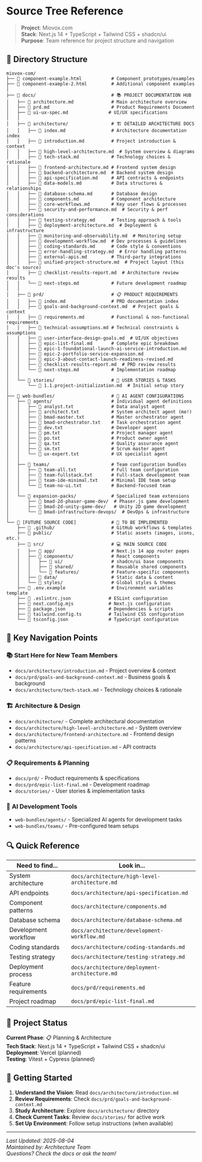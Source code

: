 # Source Tree Reference

> **Project**: Miovox.com  
> **Stack**: Next.js 14 + TypeScript + Tailwind CSS + shadcn/ui  
> **Purpose**: Team reference for project structure and navigation

## 📁 Directory Structure

```
miovox-com/
├── 📄 component-example.html           # Component prototypes/examples
├── 📄 component-example-2.html         # Additional component examples
│
├── 📂 docs/                            # 📚 PROJECT DOCUMENTATION HUB
│   ├── 📄 architecture.md              # Main architecture overview
│   ├── 📄 prd.md                       # Product Requirements Document
│   ├── 📄 ui-ux-spec.md               # UI/UX specifications
│   │
│   ├── 📂 architecture/                # 🏗️ DETAILED ARCHITECTURE DOCS
│   │   ├── 📄 index.md                 # Architecture documentation index
│   │   ├── 📄 introduction.md          # Project introduction & context
│   │   ├── 📄 high-level-architecture.md  # System overview & diagrams
│   │   ├── 📄 tech-stack.md            # Technology choices & rationale
│   │   ├── 📄 frontend-architecture.md # Frontend system design
│   │   ├── 📄 backend-architecture.md  # Backend system design
│   │   ├── 📄 api-specification.md     # API contracts & endpoints
│   │   ├── 📄 data-models.md           # Data structures & relationships
│   │   ├── 📄 database-schema.md       # Database design
│   │   ├── 📄 components.md            # Component architecture
│   │   ├── 📄 core-workflows.md        # Key user flows & processes
│   │   ├── 📄 security-and-performance.md  # Security & perf considerations
│   │   ├── 📄 testing-strategy.md      # Testing approach & tools
│   │   ├── 📄 deployment-architecture.md  # Deployment & infrastructure
│   │   ├── 📄 monitoring-and-observability.md  # Monitoring setup
│   │   ├── 📄 development-workflow.md  # Dev processes & guidelines
│   │   ├── 📄 coding-standards.md      # Code style & conventions
│   │   ├── 📄 error-handling-strategy.md  # Error handling patterns
│   │   ├── 📄 external-apis.md         # Third-party integrations
│   │   ├── 📄 unified-project-structure.md  # Project layout (this doc's source)
│   │   ├── 📄 checklist-results-report.md  # Architecture review results
│   │   └── 📄 next-steps.md            # Future development roadmap
│   │
│   ├── 📂 prd/                         # 📋 PRODUCT REQUIREMENTS
│   │   ├── 📄 index.md                 # PRD documentation index
│   │   ├── 📄 goals-and-background-context.md  # Project goals & context
│   │   ├── 📄 requirements.md          # Functional & non-functional requirements
│   │   ├── 📄 technical-assumptions.md # Technical constraints & assumptions
│   │   ├── 📄 user-interface-design-goals.md  # UI/UX objectives
│   │   ├── 📄 epic-list-final.md       # Complete epic breakdown
│   │   ├── 📄 epic-1-foundational-launch-ai-service-introduction.md
│   │   ├── 📄 epic-2-portfolio-service-expansion.md
│   │   ├── 📄 epic-3-about-contact-launch-readiness-revised.md
│   │   ├── 📄 checklist-results-report.md  # PRD review results
│   │   └── 📄 next-steps.md            # Implementation roadmap
│   │
│   └── 📂 stories/                     # 📖 USER STORIES & TASKS
│       └── 📄 1.1.project-initialization.md  # Initial setup story
│
├── 📂 web-bundles/                     # 🤖 AI AGENT CONFIGURATIONS
│   ├── 📂 agents/                      # Individual agent definitions
│   │   ├── 📄 analyst.txt              # Data analyst agent
│   │   ├── 📄 architect.txt            # System architect agent (me!)
│   │   ├── 📄 bmad-master.txt          # Master orchestrator agent
│   │   ├── 📄 bmad-orchestrator.txt    # Task orchestration agent
│   │   ├── 📄 dev.txt                  # Developer agent
│   │   ├── 📄 pm.txt                   # Project manager agent
│   │   ├── 📄 po.txt                   # Product owner agent
│   │   ├── 📄 qa.txt                   # Quality assurance agent
│   │   ├── 📄 sm.txt                   # Scrum master agent
│   │   └── 📄 ux-expert.txt            # UX specialist agent
│   │
│   ├── 📂 teams/                       # Team configuration bundles
│   │   ├── 📄 team-all.txt             # Full team configuration
│   │   ├── 📄 team-fullstack.txt       # Full-stack development team
│   │   ├── 📄 team-ide-minimal.txt     # Minimal IDE team setup
│   │   └── 📄 team-no-ui.txt           # Backend-focused team
│   │
│   └── 📂 expansion-packs/             # Specialized team extensions
│       ├── 📂 bmad-2d-phaser-game-dev/  # Phaser.js game development
│       ├── 📂 bmad-2d-unity-game-dev/   # Unity 2D game development
│       └── 📂 bmad-infrastructure-devops/  # DevOps & infrastructure
│
└── 📂 [FUTURE SOURCE CODE]             # 🚧 TO BE IMPLEMENTED
    ├── 📂 .github/                     # GitHub workflows & templates
    ├── 📂 public/                      # Static assets (images, icons, etc.)
    ├── 📂 src/                         # 💻 MAIN SOURCE CODE
    │   ├── 📂 app/                     # Next.js 14 app router pages
    │   ├── 📂 components/              # React components
    │   │   ├── 📂 ui/                  # shadcn/ui base components
    │   │   ├── 📂 shared/              # Reusable shared components
    │   │   └── 📂 features/            # Feature-specific components
    │   ├── 📂 data/                    # Static data & content
    │   └── 📂 styles/                  # Global styles & themes
    ├── 📄 .env.example                 # Environment variables template
    ├── 📄 .eslintrc.json              # ESLint configuration
    ├── 📄 next.config.mjs             # Next.js configuration
    ├── 📄 package.json                # Dependencies & scripts
    ├── 📄 tailwind.config.ts          # Tailwind CSS configuration
    └── 📄 tsconfig.json               # TypeScript configuration
```

## 🎯 Key Navigation Points

### 📚 **Start Here for New Team Members**

- `docs/architecture/introduction.md` - Project overview & context
- `docs/prd/goals-and-background-context.md` - Business goals & background
- `docs/architecture/tech-stack.md` - Technology choices & rationale

### 🏗️ **Architecture & Design**

- `docs/architecture/` - Complete architectural documentation
- `docs/architecture/high-level-architecture.md` - System overview
- `docs/architecture/frontend-architecture.md` - Frontend design patterns
- `docs/architecture/api-specification.md` - API contracts

### 📋 **Requirements & Planning**

- `docs/prd/` - Product requirements & specifications
- `docs/prd/epic-list-final.md` - Development roadmap
- `docs/stories/` - User stories & implementation tasks

### 🤖 **AI Development Tools**

- `web-bundles/agents/` - Specialized AI agents for development tasks
- `web-bundles/teams/` - Pre-configured team setups

## 🔍 **Quick Reference**

| **Need to find...**  | **Look in...**                                 |
| -------------------- | ---------------------------------------------- |
| System architecture  | `docs/architecture/high-level-architecture.md` |
| API endpoints        | `docs/architecture/api-specification.md`       |
| Component patterns   | `docs/architecture/components.md`              |
| Database schema      | `docs/architecture/database-schema.md`         |
| Development workflow | `docs/architecture/development-workflow.md`    |
| Coding standards     | `docs/architecture/coding-standards.md`        |
| Testing strategy     | `docs/architecture/testing-strategy.md`        |
| Deployment process   | `docs/architecture/deployment-architecture.md` |
| Feature requirements | `docs/prd/requirements.md`                     |
| Project roadmap      | `docs/prd/epic-list-final.md`                  |

## 📖 **Project Status**

**Current Phase**: 📋 Planning & Architecture  
**Tech Stack**: Next.js 14 + TypeScript + Tailwind CSS + shadcn/ui  
**Deployment**: Vercel (planned)  
**Testing**: Vitest + Cypress (planned)

## 🚀 **Getting Started**

1. **Understand the Vision**: Read `docs/architecture/introduction.md`
2. **Review Requirements**: Check `docs/prd/goals-and-background-context.md`
3. **Study Architecture**: Explore `docs/architecture/` directory
4. **Check Current Tasks**: Review `docs/stories/` for active work
5. **Set Up Environment**: Follow setup instructions (when available)

---

_Last Updated: 2025-08-04_  
_Maintained by: Architecture Team_  
_Questions? Check the docs or ask the team!_
